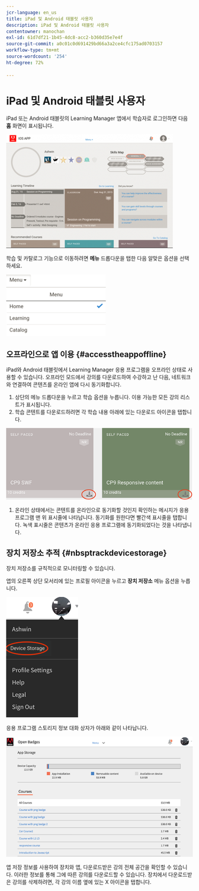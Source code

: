 ```yaml
---
jcr-language: en_us
title: iPad 및 Android 태블릿 사용자
description: iPad 및 Android 태블릿 사용자
contentowner: manochan
exl-id: 61d7df21-1b45-4dc8-acc2-b360d35e7e4f
source-git-commit: a0c01c0d691429bd66a3a2ce4cfc175ad0703157
workflow-type: tm+mt
source-wordcount: '254'
ht-degree: 72%

---
```


# iPad 및 Android 태블릿 사용자

iPad 또는 Android 태블릿의 Learning Manager 앱에서 학습자로 로그인하면 다음 **홈** 화면이 표시됩니다.

![](assets/screenshot-2015-08-07-12-24-40-e1439211134842.png)

학습 및 카탈로그 기능으로 이동하려면 **메뉴** 드롭다운을 탭한 다음 알맞은 옵션을 선택하세요.

![](assets/menu-ipad.png)

## 오프라인으로 앱 이용 {#accesstheappoffline}

iPad와 Android 태블릿에서 Learning Manager 응용 프로그램을 오프라인 상태로 사용할 수 있습니다. 오프라인 모드에서 강의를 다운로드하여 수강하고 난 다음, 네트워크와 연결하여 콘텐츠를 온라인 앱에 다시 동기화합니다.

1. 상단의 메뉴 드롭다운을 누르고 학습 옵션을 누릅니다. 이용 가능한 모든 강의 리스트가 표시됩니다.
1. 학습 콘텐트를 다운로드하려면 각 학습 내용 아래에 있는 다운로드 아이콘을 탭합니다.

![](assets/download-ipad.png)

1. 온라인 상태에서는 콘텐트를 온라인으로 동기화할 것인지 확인하는 메시지가 응용 프로그램 맨 위 표시줄에 나타납니다. 동기화를 원한다면 빨간색 표시줄을 탭합니다. 녹색 표시줄은 콘텐츠가 온라인 응용 프로그램에 동기화되었다는 것을 나타냅니다.

## 장치 저장소 추적 {#nbsptrackdevicestorage}

장치 저장소를 규칙적으로 모니터링할 수 있습니다.

앱의 오른쪽 상단 모서리에 있는 프로필 아이콘을 누르고 **장치 저장소** 메뉴 옵션을 누릅니다.

![](assets/app-device-storage.png)

응용 프로그램 스토리지 정보 대화 상자가 아래와 같이 나타납니다.

![](assets/app-storage.png)

앱 저장 정보를 사용하여 장치와 앱, 다운로드받은 강의 전체 공간을 확인할 수 있습니다. 이러한 정보를 통해 그에 따른 강의를 다운로드할 수 있습니다. 장치에서 다운로드받은 강의를 삭제하려면, 각 강의 이름 옆에 있는 X 아이콘을 탭합니다.
